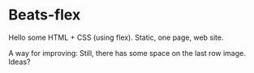 # Beats-flex

Hello some HTML + CSS (using flex). Static, one page, web site. 

A way for improving: 
Still, there has some space on the last row image. Ideas?
